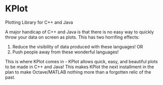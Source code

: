 # KPlot
Plotting Library for C++ and Java

A major handicap of C++ and Java is that there is no easy way to quickly throw your data on screen as plots. This has two
horrifing effects:
  1. Reduce the visibility of data produced with these languages!
    OR
  2. Push people away from these wonderful languages!

This is where KPlot comes in - KPlot allows quick, easy, and beautiful plots to be made in C++ and Java! This makes KPlot
the next installment in the plan to make Octave/MATLAB nothing more than a forgotten relic of the past.
